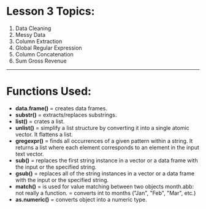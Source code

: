 # Lesson 3 Topics:

1. Data Cleaning
2. Messy Data
3. Column Extraction
4. Global Regular Expression
5. Column Concatenation
6. Sum Gross Revenue

---

# Functions Used:

- **data.frame()** = creates data frames.
- **substr()** = extracts/replaces substrings.
- **list()** = crates a list.
- **unlist()** = simplify a list structure by converting it into a single atomic vector. It flattens a list.
- **gregexpr()** = finds all occurrences of a given pattern within a string. It returns a list where each element corresponds to an element in the input text vector.
- **sub()** = replaces the first string instance in a vector or a data frame with the input or the specified string.
- **gsub()** = replaces all of the string instances in a vector or a data frame with the input or the specified string.
- **match()** = is used for value matching between two objects
month.abb: not really a function. = converts int to months ("Jan", "Feb", "Mar", etc.)
- **as.numeric()** = converts object into a numeric type.